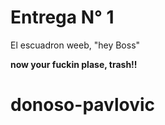 # Entrega N° 1 
El escuadron weeb, "hey Boss"

**now your fuckin plase, trash!!**
# donoso-pavlovic
